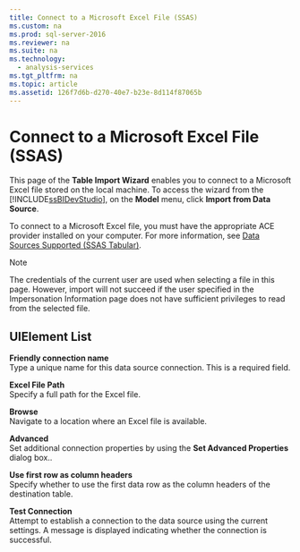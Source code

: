 ```yaml
---
title: Connect to a Microsoft Excel File (SSAS)
ms.custom: na
ms.prod: sql-server-2016
ms.reviewer: na
ms.suite: na
ms.technology: 
  - analysis-services
ms.tgt_pltfrm: na
ms.topic: article
ms.assetid: 126f7d6b-d270-40e7-b23e-8d114f87065b
---
```

# Connect to a Microsoft Excel File (SSAS)
  This page of the **Table Import Wizard** enables you to connect to a Microsoft Excel file stored on the local machine. To access the wizard from the [!INCLUDE[ssBIDevStudio](../../Topics/TopicNameContainA/includes/ssBIDevStudio_md.md)], on the **Model** menu, click **Import from Data Source**.  
  
 To connect to a Microsoft Excel file, you must have the appropriate ACE provider installed on your computer. For more information, see [Data Sources Supported &#40;SSAS Tabular&#41;](../../Topics/TopicNameNotContainA/Data-Sources-Supported--SSAS-Tabular-.md).  
  
> [!NOTE]  
>  The credentials of the current user are used when selecting a file in this page. However, import will not succeed if the user specified in the Impersonation Information page does not have sufficient privileges to read from the selected file.  
  
## UIElement List  
 **Friendly connection name**  
 Type a unique name for this data source connection. This is a required field.  
  
 **Excel File Path**  
 Specify a full path for the Excel file.  
  
 **Browse**  
 Navigate to a location where an Excel file is available.  
  
 **Advanced**  
 Set additional connection properties by using the **Set Advanced Properties** dialog box..  
  
 **Use first row as column headers**  
 Specify whether to use the first data row as the column headers of the destination table.  
  
 **Test Connection**  
 Attempt to establish a connection to the data source using the current settings. A message is displayed indicating whether the connection is successful.  
  
  